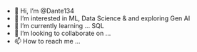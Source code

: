 - 👋 Hi, I’m @Dante134
- 👀 I’m interested in ML, Data Science & and exploring Gen AI
- 🌱 I’m currently learning ... SQL
- 💞️ I’m looking to collaborate on ...
- 📫 How to reach me ...

<!---
Dante134/Dante134 is a ✨ special ✨ repository because its `README.md` (this file) appears on your GitHub profile.
You can click the Preview link to take a look at your changes.
--->
